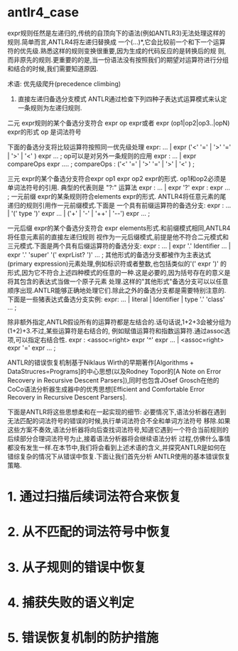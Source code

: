 # antlr4_case

expr规则任然是左递归的,传统的自顶向下的语法(例如ANTLR3)无法处理这样的规则.简单而言,ANTLR4将左递归替换成
一个(...)*,它会比较前一个和下一个运算符的优先级.熟悉这样的规则变换很重要,因为生成的代码反应的是转换后的规
则,而非原先的规则.更重要的的是,当一份语法没有按照我们的期望对运算符进行分组和结合的时候,我们需要知道原因.

术语: 优先级爬升(precedence climbing)

1. 直接左递归备选分支模式
ANTLR通过检查下列四种子表达式运算模式来认定一条规则为左递归规则.

二元 expr规则的某个备选分支符合 expr op expr或者 expr (op1|op2|op3..|opN) expr的形式
    op 是词法符号
    
下面的备选分支将比较运算符按照同一优先级处理
    expr: ...
        | expr ('<' '=' | '>' '=' | '>' | '<' ) expr 
        ...
        ;
op可以是对另外一条规则的应用
    expr : ...
        | expr compareOps expr 
        ....
        ;
    compareOps : ('<' '=' | '>' '=' | '>' | '<' ) ;
    
三元 expr的某个备选分支符合expr op1 expr op2 expr的形式. op1和op2必须是单词法符号的引用.
    典型的代表则是
    "?:" 运算法
    expr : ...
        | expr '?' expr : expr
        ...
        ;
一元前缀 expr的某条规则符合elements expr的形式. ANTLR4将任意元素的尾递归的规则引用作一元前缀模式.下面是
一个具有前缀运算符的备选分支:
    expr : ...
        | '(' type ')' expr 
        ...
        | ('+' | '-' | '++' | '--') expr 
        ...
        ;

一元后缀 expr的某个备选分支符合 expr elements形式.和前缀模式相同,ANTLR4将任意元素前的直接左递归规则
视作为一元后缀模式,前提是他不符合二元模式和三元模式.下面是两个具有后缀运算符的备选分支:
    expr : ...
        | expr '.' Identifier 
        ...
        | expr '.' 'super' '(' exprList? ')'
        ...
        ;
其他形式的备选分支都被作为主表达式(primary expression)元素处理,例如标识符或者整数,也包括类似的'(' expr ')'
的形式,因为它不符合上述四种模式的任意的一种.这是必要的,因为括号存在的意义是将其包含的表达式当做一个原子元素
处理.这样的"其他形式"备选分支可以以任意顺序出现.ANTLR能够正确地处理它们.除此之外的备选分支都是需要特别注意的.
下面是一些猪表达式备选分支实例:
    expr: ...
        | literal 
        | Identifier 
        | type '.' 'class' 
        ...
        ;
        
除非额外指定,ANTLR假设所有的运算符都是左结合的.话句话说,1+2+3会被分组为(1+2)+3.不过,某些运算符是右结合的,
例如赋值运算符和指数运算符.通过assoc选项,可以指定右结合性.
        expr : <assoc=right> expr '^' expr 
            ...
            | <assoc=right> expr '=' expr 
            ...
            ;
            

ANTLR的错误恢复机制基于Niklaus Wirth的早期著作[Algorithms + DataStrucres=Programs]的中心思想(以及Rodney Topor的[A Note on
Error Recovery in Recursive Descent Parsers]),同时也包含JOsef Grosch在他的CoCo语法分析器生成器中的优秀思想[Efficient and 
Comfortable Error Recovery in Recursive Descent Parsers].

下面是ANTLR将这些思想柔和在一起实现的细节: 必要情况下,语法分析器在遇到无法匹配的词法符号的错误的时候,执行单词法符合不全和单词方法符号
移除.如果这些方案不奏效,语法分析器将向后查找词法符号,知道它遇到一个符合当前规则的后续部分合理词法符号为止,接着语法分析器将会继续语法分析
过程,仿佛什么事情 都没有发生一样.在本节中,我们将会看到上述术语的含义,并探究ANTLR是如何在错综复杂的情况下从错误中恢复.下面让我们首先分析
ANTLR使用的基本错误恢复策略.

# 1. 通过扫描后续词法符合来恢复

# 2. 从不匹配的词法符号中恢复

# 3. 从子规则的错误中恢复

# 4. 捕获失败的语义判定

# 5. 错误恢复机制的防护措施


